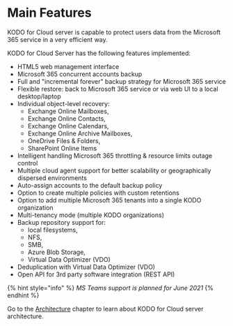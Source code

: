 # Main Features

KODO for Cloud server is capable to protect users data from the Microsoft 365 service in a very efficient way. 

KODO for Cloud Server has the following features implemented: 

* HTML5 web management interface
* Microsoft 365 concurrent accounts backup 
* Full and "incremental forever" backup strategy for Microsoft 365 service 
* Flexible restore: back to Microsoft 365 service or via web UI to a local desktop/laptop
* Individual object-level recovery:
  * Exchange Online Mailboxes,
  * Exchange Online Contacts, 
  * Exchange Online Calendars,
  * Exchange Online Archive Mailboxes,
  * OneDrive Files & Folders,
  * SharePoint Online Items
* Intelligent handling Microsoft 365 throttling & resource limits outage control
* Multiple cloud agent support for better scalability or geographically dispersed environments
* Auto-assign accounts to the default backup policy 
* Option to create multiple policies with custom retentions 
* Option to add multiple Microsoft 365 tenants into a single KODO organization 
* Multi-tenancy mode \(multiple KODO organizations\)
* Backup repository support for:
  * local filesystems, 
  * NFS, 
  * SMB, 
  * Azure Blob Storage,
  * Virtual Data Optimizer \(VDO\)
* Deduplication with Virtual Data Optimizer \(VDO\)
* Open API for 3rd party software integration \(REST API\)

{% hint style="info" %}
_MS Teams support is planned for June 2021_
{% endhint %}

Go to the [Architecture](https://storware.gitbook.io/kodo-for-cloud-office365/overview/architecture) chapter to learn about KODO for Cloud server architecture.

